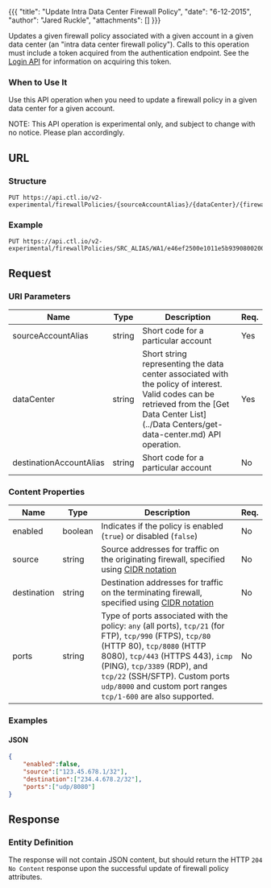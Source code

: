 {{{
  "title": "Update Intra Data Center Firewall Policy",
  "date": "6-12-2015",
  "author": "Jared Ruckle",
  "attachments": []
}}}

Updates a given firewall policy associated with a given account in a given data center (an "intra data center firewall policy"). Calls to this operation must include a token acquired from the authentication endpoint. See the [Login API](../Authentication/login.md) for information on acquiring this token.

### When to Use It

Use this API operation when you need to update a firewall policy in a given data center for a given account.

  NOTE: This API operation is experimental only, and subject to change with no notice. Please plan accordingly.

## URL

### Structure

    PUT https://api.ctl.io/v2-experimental/firewallPolicies/{sourceAccountAlias}/{dataCenter}/{firewallPolicy}

### Example

    PUT https://api.ctl.io/v2-experimental/firewallPolicies/SRC_ALIAS/WA1/e46ef2500e1011e5b9390800200c9a66

## Request

### URI Parameters

| Name | Type | Description | Req. |
| --- | --- | --- | --- |
| sourceAccountAlias | string | Short code for a particular account | Yes |
| dataCenter | string | Short string representing the data center associated with the policy of interest. Valid codes can be retrieved from the [Get Data Center List](../Data Centers/get-data-center.md) API operation. | Yes |
| destinationAccountAlias | string | Short code for a particular account | No |

### Content Properties

| Name | Type | Description | Req. |
| --- | --- | --- | --- |
| enabled | boolean | Indicates if the policy is enabled (`true`) or disabled (`false`) | No |
| source | string | Source addresses for traffic on the originating firewall, specified using [CIDR notation](http://en.wikipedia.org/wiki/Classless_Inter-Domain_Routing) | No |
| destination | string | Destination addresses for traffic on the terminating firewall, specified using [CIDR notation](http://en.wikipedia.org/wiki/Classless_Inter-Domain_Routing) | No |
| ports | string | Type of ports associated with the policy: `any` (all ports), `tcp/21` (for FTP), `tcp/990` (FTPS), `tcp/80` (HTTP 80), `tcp/8080` (HTTP 8080), `tcp/443` (HTTPS 443), `icmp` (PING), `tcp/3389` (RDP), and `tcp/22` (SSH/SFTP). Custom ports `udp/8000` and custom port ranges `tcp/1-600` are also supported. | No |


### Examples

#### JSON
```json
{
    "enabled":false,
    "source":["123.45.678.1/32"],
    "destination":["234.4.678.2/32"],
    "ports":["udp/8080"]
}
```

## Response

### Entity Definition

The response will not contain JSON content, but should return the HTTP `204 No Content` response upon the successful update of firewall policy attributes.
